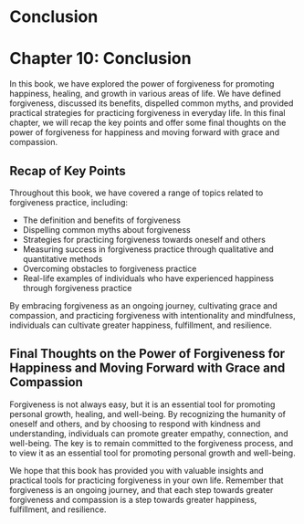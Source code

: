 # Conclusion

Chapter 10: Conclusion
======================

In this book, we have explored the power of forgiveness for promoting happiness, healing, and growth in various areas of life. We have defined forgiveness, discussed its benefits, dispelled common myths, and provided practical strategies for practicing forgiveness in everyday life. In this final chapter, we will recap the key points and offer some final thoughts on the power of forgiveness for happiness and moving forward with grace and compassion.

Recap of Key Points
-------------------

Throughout this book, we have covered a range of topics related to forgiveness practice, including:

* The definition and benefits of forgiveness
* Dispelling common myths about forgiveness
* Strategies for practicing forgiveness towards oneself and others
* Measuring success in forgiveness practice through qualitative and quantitative methods
* Overcoming obstacles to forgiveness practice
* Real-life examples of individuals who have experienced happiness through forgiveness practice

By embracing forgiveness as an ongoing journey, cultivating grace and compassion, and practicing forgiveness with intentionality and mindfulness, individuals can cultivate greater happiness, fulfillment, and resilience.

Final Thoughts on the Power of Forgiveness for Happiness and Moving Forward with Grace and Compassion
-----------------------------------------------------------------------------------------------------

Forgiveness is not always easy, but it is an essential tool for promoting personal growth, healing, and well-being. By recognizing the humanity of oneself and others, and by choosing to respond with kindness and understanding, individuals can promote greater empathy, connection, and well-being. The key is to remain committed to the forgiveness process, and to view it as an essential tool for promoting personal growth and well-being.

We hope that this book has provided you with valuable insights and practical tools for practicing forgiveness in your own life. Remember that forgiveness is an ongoing journey, and that each step towards greater forgiveness and compassion is a step towards greater happiness, fulfillment, and resilience.